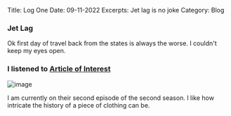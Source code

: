 Title: Log One
Date: 09-11-2022
Excerpts: Jet lag is no joke
Category: Blog

### Jet Lag

Ok first day of travel back from the states is always the worse. I couldn't keep my eyes open.

### I listened to [Article of Interest](https://99percentinvisible.org/aoi/)

![image](https://static.wixstatic.com/media/e1d91b_da3134a681ee4dcca6dfd7066ee5ae99~mv2.jpg/v1/fill/w_3000,h_1879,al_t,q_90,enc_auto/e1d91b_da3134a681ee4dcca6dfd7066ee5ae99~mv2.jpg)

I am currently on their second episode of the second season. I like how intricate the history of a piece of clothing can be.
